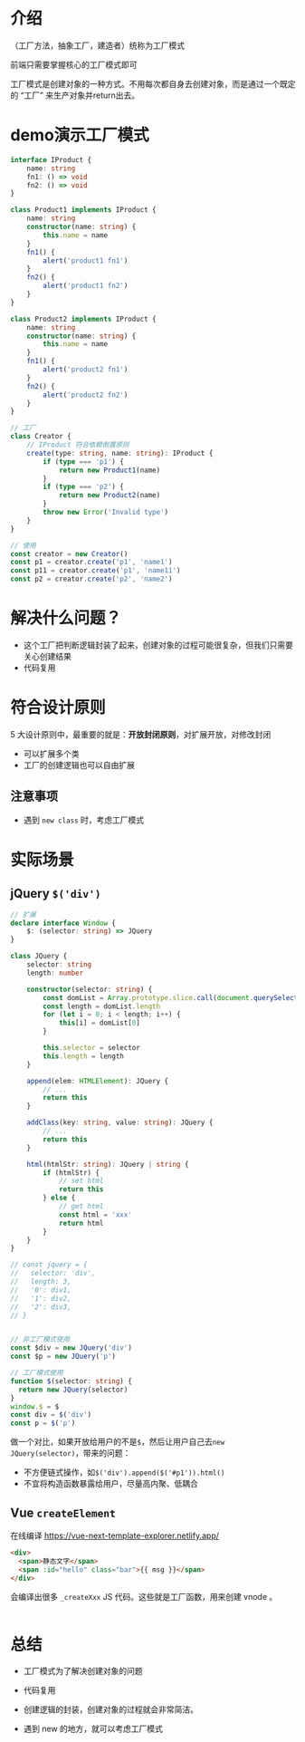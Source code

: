 # 介绍

（工厂方法，抽象工厂，建造者）统称为工厂模式

前端只需要掌握核心的工厂模式即可

工厂模式是创建对象的一种方式。不用每次都自身去创建对象，而是通过一个既定的 “工厂” 来生产对象并return出去。





# demo演示工厂模式

```ts
interface IProduct {
    name: string
    fn1: () => void
    fn2: () => void
}

class Product1 implements IProduct { 
    name: string
    constructor(name: string) {
        this.name = name
    }
    fn1() { 
        alert('product1 fn1')
    }
    fn2() { 
        alert('product1 fn2')
    }
}

class Product2 implements IProduct { 
    name: string
    constructor(name: string) {
        this.name = name
    }
    fn1() { 
        alert('product2 fn1')
    }
    fn2() { 
        alert('product2 fn2')
    }
}

// 工厂
class Creator {
    // IProduct 符合依赖倒置原则 
    create(type: string, name: string): IProduct {
        if (type === 'p1') {
            return new Product1(name)
        }
        if (type === 'p2') {
            return new Product2(name)
        }
        throw new Error('Invalid type')
    }
}

// 使用
const creator = new Creator()
const p1 = creator.create('p1', 'name1')
const p11 = creator.create('p1', 'name11')
const p2 = creator.create('p2', 'name2')
```

# 解决什么问题？

- 这个工厂把判断逻辑封装了起来，创建对象的过程可能很复杂，但我们只需要关心创建结果
- 代码复用


# 符合设计原则

5 大设计原则中，最重要的就是：**开放封闭原则**，对扩展开放，对修改封闭

- 可以扩展多个类
- 工厂的创建逻辑也可以自由扩展




## 注意事项

- 遇到 `new class` 时，考虑工厂模式





# 实际场景

## jQuery `$('div')`

```ts
// 扩展
declare interface Window { 
    $: (selector: string) => JQuery
}

class JQuery {
    selector: string
    length: number

    constructor(selector: string) {
        const domList = Array.prototype.slice.call(document.querySelectorAll(selector))
        const length = domList.length
        for (let i = 0; i < length; i++) { 
            this[i] = domList[0]
        }

        this.selector = selector
        this.length = length
    }

    append(elem: HTMLElement): JQuery {
        // ...
        return this
    }

    addClass(key: string, value: string): JQuery {
        // ...
        return this
    }

    html(htmlStr: string): JQuery | string { 
        if (htmlStr) {
            // set html
            return this
        } else { 
            // get html
            const html = 'xxx'
            return html
        }
    }
}

// const jquery = {
//   selector: 'div',
//   length: 3,
//   '0': div1,
//   '1': div2,
//   '2': div3,
// }


// 非工厂模式使用
const $div = new JQuery('div')
const $p = new JQuery('p')

// 工厂模式使用
function $(selector: string) {
  return new JQuery(selector)
}
window.$ = $
const div = $('div')
const p = $('p')
```

做一个对比，如果开放给用户的不是`$`，然后让用户自己去`new JQuery(selector)`，带来的问题：

- 不方便链式操作，如`$('div').append($('#p1')).html()`
- 不宜将构造函数暴露给用户，尽量高内聚、低耦合





## Vue `createElement`

在线编译 https://vue-next-template-explorer.netlify.app/

```html
<div>
  <span>静态文字</span>
  <span :id="hello" class="bar">{{ msg }}</span>
</div>
```

会编译出很多 `_createXxx` JS 代码。这些就是工厂函数，用来创建 vnode 。

```ts

```



# 总结

- 工厂模式为了解决创建对象的问题

- 代码复用

- 创建逻辑的封装，创建对象的过程就会非常简洁。

- 遇到 new 的地方，就可以考虑工厂模式


